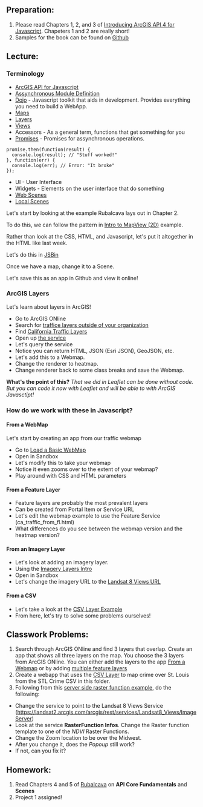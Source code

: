 ## Preparation: 
1. Please read Chapters 1, 2, and 3 of [Introducing ArcGIS API 4 for Javascript](https://www.apress.com/us/book/9781484232811). Chapeters 1 and 2 are really short!
2. Samples for the book can be found on [Github](https://github.com/Apress/introducing-arcgis-api-4-for-javascript/tree/master/intro-arcgis-js-api-4)

## Lecture:
### Terminology
- [ArcGIS API for Javascript](https://developers.arcgis.com/javascript/)
- [Assynchronous Module Definition](https://requirejs.org/docs/whyamd.html)
- [Dojo](https://dojotoolkit.org/) - Javascript toolkit that aids in development. Provides everything you need to build a WebApp.
- [Maps](https://developers.arcgis.com/javascript/latest/sample-code/intro-mapview/index.html)
- [Layers](https://developers.arcgis.com/javascript/latest/sample-code/layers-portal/index.html)
- [Views](https://developers.arcgis.com/javascript/latest/sample-code/scene-goto/index.html)
- Accessors - As a general term, functions that get something for you
- [Promises](https://developers.google.com/web/fundamentals/primers/promises) - Promises for assynchronous operations.
```
promise.then(function(result) {
  console.log(result); // "Stuff worked!"
}, function(err) {
  console.log(err); // Error: "It broke"
});
```
- UI - User Interface
- Widgets - Elements on the user interface that do something
- [Web Scenes](https://developers.arcgis.com/javascript/latest/sample-code/layers-scenelayer/index.html)
- [Local Scenes](https://developers.arcgis.com/javascript/latest/sample-code/scene-local/index.html)

Let's start by looking at the example Rubalcava lays out in Chapter 2.

To do this, we can follow the pattern in [Intro to MapView (2D)](https://developers.arcgis.com/javascript/latest/sample-code/intro-mapview/index.html) example.

Rather than look at the CSS, HTML, and Javascript, let's put it altogether in the HTML like last week.

Let's do this in [JSBin](https://jsbin.com/?html,output)

Once we have a map, change it to a Scene.

Let's save this as an app in Github and view it online!

### ArcGIS Layers
Let's learn about layers in ArcGIS!

- Go to ArcGIS ONline
- Search for [traffice layers outside of your organization](http://slustl.maps.arcgis.com/home/search.html?q=traffic&t=content&start=1&sortOrder=desc&sortField=relevance&restrict=false&focus=layers-weblayers-features)
- Find [California Traffic Layers](http://slustl.maps.arcgis.com/home/search.html?q=traffic&t=content&start=1&sortOrder=desc&sortField=relevance&restrict=false&focus=layers-weblayers-features)
- Open up [the service](https://services1.arcgis.com/8CpMUd3fdw6aXef7/arcgis/rest/services/Vehicle_Traffic_Volumes_2016/FeatureServer)
- Let's query the service
- Notice you can return HTML, JSON (Esri JSON), GeoJSON, etc.
- Let's add this to a Webmap.
- Change the renderer to heatmap.
- Change renderer back to some class breaks and save the Webmap.

**What's the point of this?**
*That we did in Leaflet can be done without code. But you can code it now with Leaflet and will be able to with ArcGIS Javasctipt!*

### How do we work with these in Javascript?
#### From a WebMap
Let's start by creating an app from our traffic webmap
- Go to [Load a Basic WebMap](https://developers.arcgis.com/javascript/latest/sample-code/webmap-basic/index.html)
- Open in Sandbox
- Let's modify this to take your webmap
- Notice it even zooms over to the extent of your webmap?
- Play around with CSS and HTML parameters

#### From a Feature Layer
- Feature layers are probably the most prevalent layers
- Can be created from Portal Item or Service URL
- Let's edit the webmap example to use the Feature Service (ca_traffic_from_fl.html)
- What differences do you see between the webmap version and the heatmap version?

#### From an Imagery Layer
- Let's look at adding an imagery layer.
- Using the [Imagery Layers Intro](https://developers.arcgis.com/javascript/latest/sample-code/sandbox/index.html?sample=layers-imagerylayer)
- Open in Sandbox
- Let's change the imagery URL to the [Landsat 8 Views URL]("https://landsat2.arcgis.com/arcgis/rest/services/Landsat8_Views/ImageServer")

#### From a CSV
- Let's take a look at the [CSV Layer Example](https://developers.arcgis.com/javascript/latest/sample-code/layers-csv/index.html)
- From here, let's try to solve some problems ourselves!

## Classwork Problems:
1. Search through ArcGIS ONline and find 3 layers that overlap. Create an app that shows all three layers on the map. You choose the 3 layers from ArcGIS ONline. You can either add the layers to the app [From a Webmap](https://github.com/gbrunner/Advanced_Python_for_GIS_and_RS/blob/master/Week%2012/README.md#from-a-webmap) or by adding [multiple feature layers](https://github.com/gbrunner/Advanced_Python_for_GIS_and_RS/blob/master/Week%2012/README.md#from-a-feature-layer) 
2. Create a webapp that uses the [CSV Layer](https://github.com/gbrunner/Advanced_Python_for_GIS_and_RS/blob/master/Week%2012/README.md#from-a-csv) to map crime over St. Louis from the STL Crime CSV in this folder.
3. Following from this [server side raster function example](https://developers.arcgis.com/javascript/latest/sample-code/layers-imagery-popup/index.html), do the following:
- Change the service to point to the Landsat 8 Views Service (https://landsat2.arcgis.com/arcgis/rest/services/Landsat8_Views/ImageServer)
- Look at the service **RasterFunction Infos**. Change the Raster function template to one of the *NDVI* Raster Functions.
- Change the Zoom location to be over the Midwest.
- After you change it, does the *Popoup* still work?
- If not, can you fix it?


## Homework:
1. Read Chapters 4 and 5 of [Rubalcava](https://www.apress.com/us/book/9781484232811) on **API Core Fundamentals** and **Scenes**
2. Project 1 assigned!
